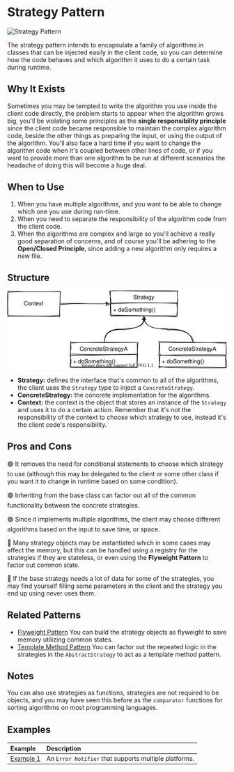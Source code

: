 # Strategy Pattern

![Strategy Pattern](https://user-images.githubusercontent.com/24835522/101292783-49006580-381a-11eb-8821-eba20cfd20a8.png)

The strategy pattern intends to encapsulate a family of algorithms in classes that can be injected easily in the client code, so you can determine how the code behaves and which algorithm it uses to do a certain task during runtime.

## Why It Exists

Sometimes you may be tempted to write the algorithm you use inside the client code directly, the problem starts to appear when the algorithm grows big, you'll be violating some principles as the **single responsibility principle** since the client code became responsible to maintain the complex algorithm code, beside the other things as preparing the input, or using the output of the algorithm.
You'll also face a hard time if you want to change the algorithm code when it's coupled between other lines of code, or if you want to provide more than one algorithm to be run at different scenarios the headache of doing this will become a huge deal.

## When to Use

1. When you have multiple algorithms, and you want to be able to change which one you use during run-time.
2. When you need to separate the responsibility of the algorithm code from the client code.
3. When the algorithms are complex and large so you'll achieve a really good separation of concerns, and of course you'll be adhering to the **Open/Closed Principle**, since adding a new algorithm only requires a new file.

## Structure

<p align="center">
  <img alt="Strategy Pattern Structure" src="figures/structure.drawio.svg">
</p>

- **Strategy:** defines the interface that's common to all of the algorithms, the client uses the `Strategy` type to inject a `ConcreteStrategy`.
- **ConcreteStrategy:** the concrete implementation for the algorithms.
- **Context:** the context is the object that stores an instance of the `Strategy` and uses it to do a certain action. Remember that it's not the responsibility of the context to choose which strategy to use, instead it's the client code's responsibility.

## Pros and Cons

🟢 It removes the need for conditional statements to choose which strategy to use (although this may be delegated to the client or some other class if you want it to change in runtime based on some condition).

🟢 Inheriting from the base class can factor out all of the common functionality between the concrete strategies.

🟢 Since it implements multiple algorithms, the client may choose different algorithms based on the input to save time, or space.

🔴 Many strategy objects may be instantiated which in some cases may affect the memory, but this can be handled using a registry for the strategies if they are stateless, or even using the **Flyweight Pattern** to factor out common state.

🔴 If the base strategy needs a lot of data for some of the strategies, you may find yourself filling some parameters in the client and the strategy you end up using never uses them.

## Related Patterns

- [Flyweight Pattern](../../structural-patterns/flyweight/README.md) You can build the strategy objects as flyweight to save memory utilizing common states.
- [Template Method Pattern](../template-method/README.md) You can factor out the repeated logic in the strategies in the `AbstractStrategy` to act as a template method pattern.

## Notes

You can also use strategies as functions, strategies are not required to be objects, and you may have seen this before as the `comparator` functions for sorting algorithms on most programming languages.

## Examples

| Example                          | Description                                           |
| :------------------------------- | :---------------------------------------------------- |
| [Example 1](example-1/README.md) | An `Error Notifier` that supports multiple platforms. |
